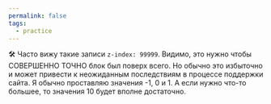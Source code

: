 ```yaml
---
permalink: false
tags:
  - practice
---
```

🛠 Часто вижу такие записи `z-index: 99999`. Видимо, это нужно чтобы СОВЕРШЕННО ТОЧНО блок был поверх всего. Но обычно это избыточно и может привести к неожиданным последствиям в процессе поддержки сайта. Я обычно проставляю значения -1, 0 и 1. А если нужно что-то большее, то значения 10 будет вполне достаточно.
